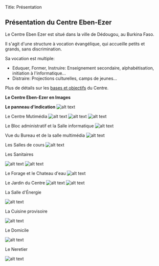 Title: Présentation

Présentation du Centre Eben-Ezer
--------------------------------

Le Centre Eben Ezer est situé dans la ville de Dédougou, au Burkina Faso.

Il s'agit d'une structure à vocation évangélique, qui accueille petits et grands, sans discrimination.

Sa vocation est multiple:

 - Eduquer, Former, Instruire: Enseignement secondaire, alphabétisation, initiation à l'informatique...
 - Distraire: Projections culturelles, camps de jeunes...

Plus de détails sur les [bases et objectifs][1] du Centre.


**Le Centre Eben-Ezer en Images**

**Le panneau d'indication**
![alt text][2]

Le Centre Mutimédia
![alt text][3]
![alt text][4]
![alt text][5]

Le Bloc administratif et la Salle informatique
![alt text][6]

Vue du Bureau et de la salle multimédia
![alt text][7]

Les Salles de cours
![alt text][8]

Les Sanitaires

![alt text][9]
![alt text][10]

Le Forage et le Chateau d'eau
![alt text][11]

Le Jardin du Centre
![alt text][12]
![alt text][13]

La Salle d'Énergie

![alt text][14]

La Cuisine provisoire

![alt text][15]

Le Domicile

![alt text][16]

Le Neretier

![alt text][17]


  [1]: /_/centre_ebenezer/bases_objectifs
  [2]: /data/Presentation/PICT2009.JPG
  [3]: /data/Presentation/Salle_Multimedia_E__cropped.JPG
  [4]: /data/Presentation/Salle_Multimedia_Vue_Nord__cropped.JPG
  [5]: /data/Presentation/Salle_Multimedia_vue_W__cropped.JPG
  [6]: /data/Presentation/Bureau_salle_Informatique__cropped.JPG
  [7]: /data/Presentation/Bureau_Salle_Multimedia__cropped.JPG
  [8]: /data/Presentation/Salles_de_Classe__cropped.JPG
  [9]: /data/Presentation/Sanitaire_E__cropped.JPG
  [10]: /data/Presentation/Sanitaires_W__cropped.JPG
  [11]: /data/Presentation/Chateau_et_Forage__cropped.JPG
  [12]: /data/Presentation/Jardin__cropped.JPG
  [13]: /data/Presentation/Jardin_N__cropped.JPG
  [14]: /data/Presentation/Salle_d'Energie__cropped.JPG
  [15]: /data/Presentation/Cuisine__cropped.JPG
  [16]: /data/Presentation/Residence__cropped.JPG
  [17]: /data/Presentation/Neretier__cropped.JPG
